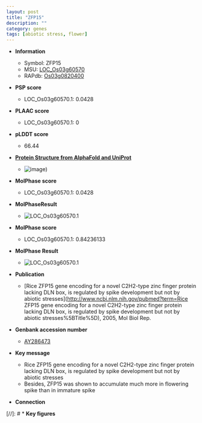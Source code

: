 ```yaml
---
layout: post
title: "ZFP15"
description: ""
category: genes
tags: [abiotic stress, flower]
---
```


* **Information**  
    + Symbol: ZFP15  
    + MSU: [LOC_Os03g60570](http://rice.plantbiology.msu.edu/cgi-bin/ORF_infopage.cgi?orf=LOC_Os03g60570)  
    + RAPdb: [Os03g0820400](http://rapdb.dna.affrc.go.jp/viewer/gbrowse_details/irgsp1?name=Os03g0820400)  

* **PSP score**  
    + LOC_Os03g60570.1: 0.0428 

* **PLAAC score**  
    + LOC_Os03g60570.1: 0 

* **pLDDT score**
    + 66.44

* **[Protein Structure from AlphaFold and UniProt](https://www.uniprot.org/uniprotkb/Q84TB8/entry#structure)**
    + ![image](https://ricepsp.github.io/images/Q8/AF-Q84TB8-F1.png))

* **MolPhase score**
    + LOC_Os03g60570.1: 0.0428

* **MolPhaseResult**
    + ![LOC_Os03g60570.1](https://ricepsp.github.io/pictures/LOC_Os03g/LOC_Os03g60570.1.png)

* **MolPhase score**
    + LOC_Os03g60570.1: 0.84236133

* **MolPhase Result**
    + ![LOC_Os03g60570.1](https://304243504.github.io/Pictures/LOC_Os03g/LOC_Os03g60570.1.png)

* **Publication**  
    + [Rice ZFP15 gene encoding for a novel C2H2-type zinc finger protein lacking DLN box, is regulated by spike development but not by abiotic stresses](http://www.ncbi.nlm.nih.gov/pubmed?term=Rice ZFP15 gene encoding for a novel C2H2-type zinc finger protein lacking DLN box, is regulated by spike development but not by abiotic stresses%5BTitle%5D), 2005, Mol Biol Rep.

* **Genbank accession number**  
    + [AY286473](http://www.ncbi.nlm.nih.gov/nuccore/AY286473)

* **Key message**  
    + Rice ZFP15 gene encoding for a novel C2H2-type zinc finger protein lacking DLN box, is regulated by spike development but not by abiotic stresses
    + Besides, ZFP15 was shown to accumulate much more in flowering spike than in immature spike

* **Connection**  

[//]: # * **Key figures**  



